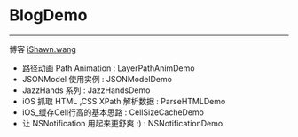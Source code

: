 # BlogDemo

---
博客 [iShawn.wang](http://ishawn.wang)

- 路径动画 Path Animation : LayerPathAnimDemo
- JSONModel 使用实例 : JSONModelDemo
- JazzHands 系列 : JazzHandsDemo
- iOS 抓取 HTML ,CSS XPath 解析数据 : ParseHTMLDemo
- iOS_缓存Cell行高的基本思路 : CellSizeCacheDemo
- 让 NSNotification 用起来更舒爽 :) : NSNotificationDemo
